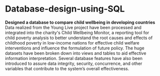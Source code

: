 # Database-design-using-SQL
**Designed a database to compare child wellbeing in developing countries**
Data realized from the Young Live project have been processed and integrated into the charity's 
Child Wellbeing Monitor, a reporting tool for child poverty analysis to better understand the root 
causes and effects of childhood poverty in low-income nations for effective child welfare 
interventions and influence the formulation of future policy. 
The huge datasets have been broken down into views and tables to aid effective information 
interpretation. Several database features have also been introduced to assure data integrity, 
security, concurrence, and other variables that contribute to the system’s overall effectiveness.
